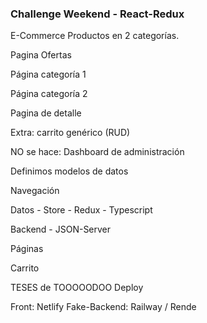 ### Challenge Weekend - React-Redux

E-Commerce
Productos en 2 categorías.

Pagina Ofertas

Página categoría 1

Página categoría 2

Pagina de detalle

Extra: carrito genérico (RUD)

NO se hace: Dashboard de administración

Definimos modelos de datos

Navegación

Datos - Store - Redux - Typescript

Backend - JSON-Server

Páginas

Carrito

TESES de TOOOOODOO
Deploy

Front: Netlify
Fake-Backend: Railway / Rende
